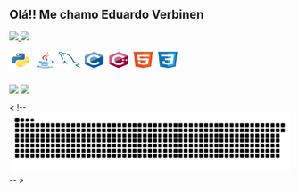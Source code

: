 ## Olá!! Me chamo Eduardo Verbinen

<div>
  <a href="https://github.com/vDuduardo">
  <img height="165em" src="https://github-readme-stats.vercel.app/api?username=vDuduardo&show_icons=true&theme=github_dark&include_all_commits=true&count_private=true"/>
  <img height="165em" src="https://github-readme-stats.vercel.app/api/top-langs/?username=vDuduardo&layout=compact&langs_count=7&theme=github_dark"/>
</div>

<div style="display: inline_block"><br>
  <img align="center" alt="VD-Python" height="30" width="40" src="https://raw.githubusercontent.com/devicons/devicon/master/icons/python/python-original.svg">
  <img align="center" alt="VD-Java" height="30" width="40" src="https://raw.githubusercontent.com/devicons/devicon/master/icons/java/java-original.svg">
  <img align="center" alt="VD-MySQL" height="30" width="40" src="https://raw.githubusercontent.com/devicons/devicon/master/icons/mysql/mysql-original.svg">
  <img align="center" alt="VD-C" height="30" width="40" src="https://raw.githubusercontent.com/devicons/devicon/master/icons/c/c-original.svg">
  <img align="center" alt="VD-CPP" height="30" width="40" src="https://raw.githubusercontent.com/devicons/devicon/master/icons/cplusplus/cplusplus-original.svg">
  <img align="center" alt="VD-HTML" height="30" width="40" src="https://raw.githubusercontent.com/devicons/devicon/master/icons/html5/html5-original.svg">
  <img align="center" alt="VD-CSS" height="30" width="40" src="https://raw.githubusercontent.com/devicons/devicon/master/icons/css3/css3-original.svg">
</div>
  
##

<div>
  <a href = "mailto:everbinen@gmail.com"><img src="https://img.shields.io/badge/-Gmail-%23333?style=for-the-badge&logo=gmail&logoColor=white" target="_blank"></a>
  <a href="https://www.linkedin.com/in/eduardoverbinen" target="_blank"><img src="https://img.shields.io/badge/-LinkedIn-%230077B5?style=for-the-badge&logo=linkedin&logoColor=white" target="_blank"></a> 
 
  < !-- ![Snake animation](https://github.com/vDuduardo/vDuduardo/blob/output/github-contribution-grid-snake.svg) -- >

</div>
  
